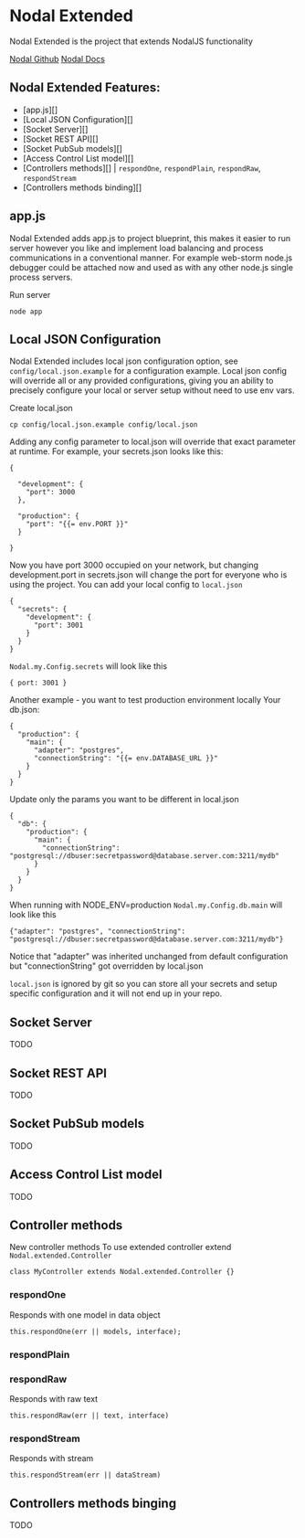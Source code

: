 
# Nodal Extended

Nodal Extended is the project that extends NodalJS functionality

[Nodal Github](https://github.com/keithwhor/nodal)
[Nodal Docs](http://www.nodaljs.com/static/docs/index.html)

## Nodal Extended Features:

* [app.js][]
* [Local JSON Configuration][]
* [Socket Server][]
* [Socket REST API][]
* [Socket PubSub models][]
* [Access Control List model][]
* [Controllers methods][] | `respondOne`, `respondPlain`, `respondRaw`, `respondStream`
* [Controllers methods binding][]

## app.js ##

Nodal Extended adds app.js to project blueprint, this makes it easier to run server however you like and implement load balancing and process communications in a conventional manner.
For example web-storm node.js debugger could be attached now and used as with any other node.js single process servers.

Run server

```
node app
```

## Local JSON Configuration ##

Nodal Extended includes local json configuration option, see `config/local.json.example` for a configuration example.
Local json config will override all or any provided configurations, giving you an ability to precisely configure your local or server setup without need to use env vars.

Create local.json

```
cp config/local.json.example config/local.json
```

Adding any config parameter to local.json will override that exact parameter at runtime.
For example, your secrets.json looks like this:

```
{

  "development": {
    "port": 3000
  },

  "production": {
    "port": "{{= env.PORT }}"
  }

}

```

Now you have port 3000 occupied on your network, but changing development.port in secrets.json will change the port for everyone who is using the project.
You can add your local config to `local.json`

```
{
  "secrets": {
    "development": {
      "port": 3001
    }
  }
}
```

`Nodal.my.Config.secrets` will look like this

```
{ port: 3001 }
```

Another example - you want to test production environment locally
Your db.json:

```
{
  "production": {
    "main": {
      "adapter": "postgres",
      "connectionString": "{{= env.DATABASE_URL }}"
    }
  }
}
```

Update only the params you want to be different in local.json

```
{
  "db": {
    "production": {
      "main": {
        "connectionString": "postgresql://dbuser:secretpassword@database.server.com:3211/mydb"
      }
    }
  }
}
```

When running with NODE_ENV=production `Nodal.my.Config.db.main` will look like this

```
{"adapter": "postgres", "connectionString": "postgresql://dbuser:secretpassword@database.server.com:3211/mydb"}
```

Notice that "adapter" was inherited unchanged from default configuration but "connectionString" got overridden by local.json

`local.json` is ignored by git so you can store all your secrets and setup specific configuration and it will not end up in your repo.

## Socket Server ##

TODO

## Socket REST API ##

TODO

## Socket PubSub models

TODO

## Access Control List model ##

TODO

## Controller methods ##

New controller methods
To use extended controller extend `Nodal.extended.Controller`

```
class MyController extends Nodal.extended.Controller {}

```

### respondOne

Responds with one model in data object

`this.respondOne(err || models, interface);`

### respondPlain

### respondRaw

Responds with raw text

`this.respondRaw(err || text, interface)`

### respondStream

Responds with stream

`this.respondStream(err || dataStream)`

## Controllers methods binging ##

TODO